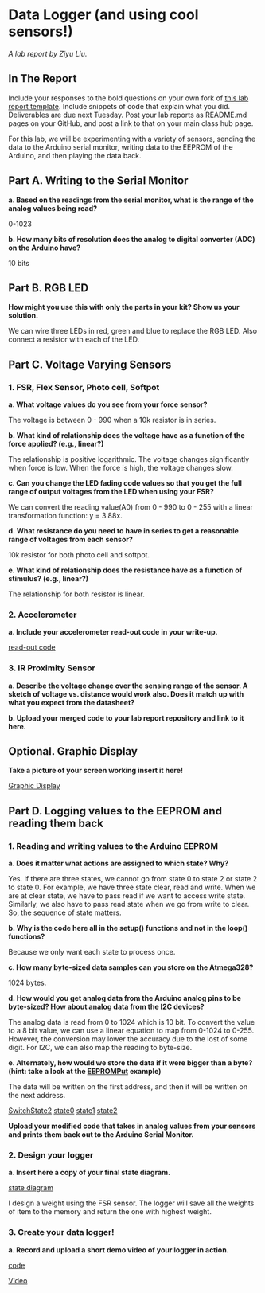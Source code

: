 # Data Logger (and using cool sensors!)

*A lab report by Ziyu Liu.*

## In The Report

Include your responses to the bold questions on your own fork of [this lab report template](https://github.com/FAR-Lab/IDD-Fa18-Lab2). Include snippets of code that explain what you did. Deliverables are due next Tuesday. Post your lab reports as README.md pages on your GitHub, and post a link to that on your main class hub page.

For this lab, we will be experimenting with a variety of sensors, sending the data to the Arduino serial monitor, writing data to the EEPROM of the Arduino, and then playing the data back.

## Part A.  Writing to the Serial Monitor
 
**a. Based on the readings from the serial monitor, what is the range of the analog values being read?**

0-1023
 
**b. How many bits of resolution does the analog to digital converter (ADC) on the Arduino have?**

10 bits

## Part B. RGB LED

**How might you use this with only the parts in your kit? Show us your solution.**

We can wire three LEDs in red, green and blue to replace the RGB LED. Also connect a resistor with each of the LED.

## Part C. Voltage Varying Sensors 
 
### 1. FSR, Flex Sensor, Photo cell, Softpot

**a. What voltage values do you see from your force sensor?**

The voltage is between 0 - 990 when a 10k resistor is in series.

**b. What kind of relationship does the voltage have as a function of the force applied? (e.g., linear?)**

The relationship is positive logarithmic. The voltage changes significantly when force is low. When the force is high, the voltage changes slow.

**c. Can you change the LED fading code values so that you get the full range of output voltages from the LED when using your FSR?**

We can convert the reading value(A0) from 0 - 990 to 0 - 255 with a linear transformation function: y = 3.88x.

**d. What resistance do you need to have in series to get a reasonable range of voltages from each sensor?**

10k resistor for both photo cell and softpot.

**e. What kind of relationship does the resistance have as a function of stimulus? (e.g., linear?)**

The relationship for both resistor is linear.

### 2. Accelerometer
 
**a. Include your accelerometer read-out code in your write-up.**

[read-out code](https://github.com/dlydb/IDD-Fa19-Lab3/blob/master/partd.ino)

### 3. IR Proximity Sensor

**a. Describe the voltage change over the sensing range of the sensor. A sketch of voltage vs. distance would work also. Does it match up with what you expect from the datasheet?**

**b. Upload your merged code to your lab report repository and link to it here.**

## Optional. Graphic Display

**Take a picture of your screen working insert it here!**

[Graphic Display](https://youtu.be/-sZHsRWXc6M)

## Part D. Logging values to the EEPROM and reading them back
 
### 1. Reading and writing values to the Arduino EEPROM

**a. Does it matter what actions are assigned to which state? Why?**

Yes. If there are three states, we cannot go from state 0 to state 2 or state 2 to state 0. For example, we have three state clear, read and write. When we are at clear state, we have to pass read if we want to access write state. Similarly, we also have to pass read state when we go from write to clear. So, the sequence of state matters. 

**b. Why is the code here all in the setup() functions and not in the loop() functions?**

Because we only want each state to process once.

**c. How many byte-sized data samples can you store on the Atmega328?**

1024 bytes. 

**d. How would you get analog data from the Arduino analog pins to be byte-sized? How about analog data from the I2C devices?**

The analog data is read from 0 to 1024 which is 10 bit. To convert the value to a 8 bit value, we can use a linear equation to map from 0-1024 to 0-255. However, the conversion may lower the accuracy due to the lost of some digit. For I2C, we can also map the reading to byte-size.

**e. Alternately, how would we store the data if it were bigger than a byte? (hint: take a look at the [EEPROMPut](https://www.arduino.cc/en/Reference/EEPROMPut) example)**

The data will be written on the first address, and then it will be written on the next address. 

[SwitchState2](https://github.com/dlydb/IDD-Fa19-Lab3/blob/master/SwitchState2.ino)
[state0](https://github.com/dlydb/IDD-Fa19-Lab3/blob/master/state0.ino)
[state1](https://github.com/dlydb/IDD-Fa19-Lab3/blob/master/state1.ino)
[state2](https://github.com/dlydb/IDD-Fa19-Lab3/blob/master/state2.ino)

**Upload your modified code that takes in analog values from your sensors and prints them back out to the Arduino Serial Monitor.**

### 2. Design your logger
 
**a. Insert here a copy of your final state diagram.**

[state diagram](https://github.com/dlydb/IDD-Fa19-Lab3/blob/master/Partf/States_Diagram.jpg)

I design a weight using the FSR sensor. The logger will save all the weights of item to the memory and return the one with highest weight.

### 3. Create your data logger!
 
**a. Record and upload a short demo video of your logger in action.**

[code](https://github.com/dlydb/IDD-Fa19-Lab3/tree/master/Partf)

[Video](https://www.youtube.com/watch?v=vX5a6gNdOIQ&feature=youtu.be)
